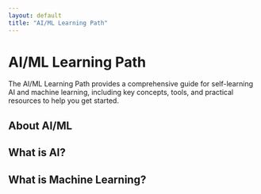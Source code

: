 ```yaml
---
layout: default
title: "AI/ML Learning Path"
---
```


# AI/ML Learning Path

The AI/ML Learning Path provides a comprehensive guide for self-learning AI and machine learning, including key concepts, tools, and practical resources to help you get started.

## About AI/ML

## What is AI?

## What is Machine Learning?